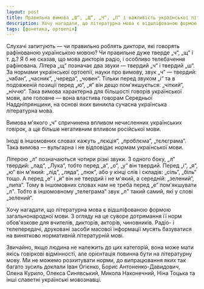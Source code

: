 ```yaml
---
layout: post
title: Правильна вимова „Ш“, „Щ“, „Ч“, „Л“ і важливість української літературної мови
description: Хочу нагадати, що літературна мова є відшліфованою формою загальнонародної мови. З огляду на це суворе дотримання її норм обов'язкове для вчителів, дикторів, акторів, чиновників. Радіо- і телепередачі, друковані засоби масової інформації мусять базуватися на винятково нормативній літературній мові.
tags: [фонетика, ортоепія]
---
```


Слухачі запитують — чи правильно роблять диктори, які говорять рафінованою українською мовою? Чи правильне дуже тверде „ч“, „щ“ і т. д.? Я б не сказав, що мова дикторів радіо, і особливо телебачення рафінована. Літера „щ“ позначає два звуки — твердий „ч“ і твердий „ш“. За нормами української ортоепії, науки про вимову, звук „ч“ — твердий: „чабан“, „часник“, „череда“, „човен“. Тільки перед звуком „і“ та в подовженій позиції перед „ю“, „я“ він дещо пом'якшується: „чіткий“, „ніччю“. Така вимова характерна для більшості говорів української мови, але головне — вона властива говорам Середньої Наддніпрянщини, на основі яких виникла сучасна українська літературна мова.

Вимова м'якого „ч“ спричинена впливом нечисленних українських говірок, а ще більше негативним впливом російської мови.

Іноді в іншомовних словах кажуть „лєкція“, „проблєма“, „тєлєграма“. Така вимова — вульгарна і не відповідає нормам української мови.

Літерою „л“ позначаються чотири різні звуки. З одного боку, „л“ твердий: „лад“, „Лука“, тобто перед „а“, „о“, „у“ він твердий. Перед „і“, „я“, „ю“ він м'який: „лід“, „ляда“, „люк“, або у кінці слів і складів: „сіль“, „біль“ тощо. А перед „е“ і „и“ він не твердий і не м'який, а середній: „зелений“, „липа“. Тому в іншомовних словах нам не треба перед „е“ пом'якшувати „л". Тобто в іншомовному „телеграма“ звук „л" такий самий, які у слові „зелений“.

Хочу нагадати, що літературна мова є відшліфованою формою загальнонародної мови. З огляду на це суворе дотримання її норм обов'язкове для вчителів, дикторів, акторів, чиновників. Радіо- і телепередачі, друковані засоби масової інформації мусять базуватися на винятково нормативній літературній мові.

Звичайно, якщо людина не належить до цих категорій, вона може мати якісь говіркові відмінності, але орієнтація повинна бути на літературну мову. Ми не можемо розхитувати норми, до випрацювання яких так багато зусиль доклали Іван Огієнко, Борис Антоненко-Давидович, Олена Курило, Олекса Синявський, Микола Наконечний, Ніна Тоцька та інші славетні українські мовознавці.